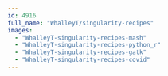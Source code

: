 ```yaml
---
id: 4916
full_name: "WhalleyT/singularity-recipes"
images: 
  - "WhalleyT-singularity-recipes-mash"
  - "WhalleyT-singularity-recipes-python_r"
  - "WhalleyT-singularity-recipes-gatk"
  - "WhalleyT-singularity-recipes-covid"
---
```

